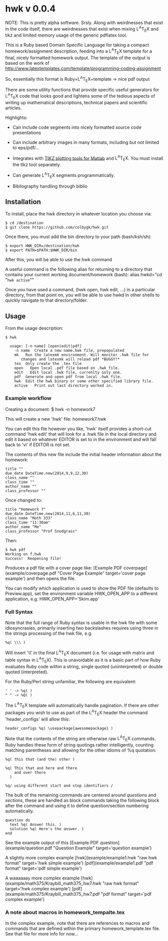 <link href="README.css" rel="stylesheet"></link>

hwk v 0.0.4 
===

NOTE: This is pretty alpha software.  Srsly.  Along with weirdnesses that exist in the code itself, there are
weirdnesses that exist when mixing <span class="latex">L<sup>A</sup>T<sub>E</sub>X</span> and tikz and limited memory
usage of the generic pdflatex tool.

This is a Ruby based Domain Specific Language for taking a compact homework/assignment description, feeding into a <span class="latex">L<sup>A</sup>T<sub>E</sub>X</span> template for a final, nicely formatted homework output. The template of the output is based on the work of http://www.latextemplates.com/template/programming-coding-assignment 

So, essentially this format is Ruby+<span class="latex">L<sup>A</sup>T<sub>E</sub>X</span>+template -> nice pdf output

There are some utility functions that provide specific useful generators for
<span class="latex">L<sup>A</sup>T<sub>E</sub>X</span> code that looks good and lightens some of the tedious aspects of writing up mathematical
descriptions, technical papers and scientific articles.

Highlights:

  +   Can include code segments into nicely formatted source code presentations

  +   Can include arbitrary images in many formats, including but not limited to eps/pdf/...

  +   Integrates with [TIKZ plotting tools for Matlab](http://www.mathworks.com/matlabcentral/fileexchange/22022-matlab2tikz "matlab2tikz") and <span class="latex">L<sup>A</sup>T<sub>E</sub>X</span>.  You must install the tikz tool separately.

  +   Can generate <span class="latex">L<sup>A</sup>T<sub>E</sub>X</span> segments programmatically.

  +   Bibliography handling through biblio


Installation
---

  To install, place the hwk directory in whatever location you choose via:

    $ cd /destination
    $ git clone https://github.com/colbygk/hwk.git

  Once there, you must add the bin directory to your path (bash/ksh/sh):

    $ export HWK_DIR=/destination/hwk
    $ export PATH=$PATH:$HWK_DIR/bin

  After this, you will be able to use the hwk command

  A useful command is the following alias for returning to a directory that contains
  your current working document/homework (bash):
    alias hwkd="cd \"`hwk active`\""

  Once you have used a command, (hwk open, hwk edit, ...) in a particular directory,
  from that point on, you will be able to use hwkd in other shells to quickly navigate
  to that directory/folder.
  
Usage
---

  From the usage description:

    $ hwk

      usage: [-n name] [open|edit|pdf]
        -n name  Create a new name.hwk file, prepopulated
        mk   Run the latexmk environment. Will monitor .hwk file for
           changes and latexmk will reload pdf *BUGGY!*
        tex  Only create the .tex file
        open   Open local .pdf file based on .hwk file.
        edit   Edit local .hwk file, currenlty only one.
        pdf  Generate and open pdf from local .hwk file.
        hwk  Edit the hwk binary or some other specified library file.
        active   Print out last directory worked in.

### Example workflow
  Creating a document:
    $ hwk -n homework7

  This will create a new 'hwk' file: homework7.hwk
  
  You can edit this file however you like, 'hwk' itself provides a short-cut
  command 'hwk edit' that will look for a .hwk file in the local directory and
  edit it based on whatever EDITOR is set to in the environment and will fall back
  to 'vi' if EDITOR is not set.

  The contents of this new file include the initial header information about the
  homework:
    
    title ""
    due_date DateTime.new(2014,9,9,12,30)
    class_name ""
    class_time ""
    author_name ""
    class_professor ""

  Once changed to:

    title "Homework 7"
    due_date DateTime.new(2014,11,6,11,30)
    class_name "Math 333"
    class_time "11:30am"
    author_name "Me"
    class_professor "Prof Snodgrass"

  Then:

    $ hwk pdf
    Working on f.hwk
    Success!  Reopening file!

  Produces a pdf file with a cover page like: [Example PDF coverpage](example/coverpage.pdf "Cover Page Example" target='cover page example') and then opens the file.

  You can modify which application is used to show the PDF file (defaults to Preview.app),
  set the environment variable HWK_OPEN_APP to a different application, e.g. HWK_OPEN_APP='Skim.app'



### Full Syntax

  Note that the full range of Ruby syntax is usable in the hwk file with some idiosyncrasies, primarily inserting
  two backslashes requires using three in the strings processing of the hwk file, e.g.

    %q( \\\ )

  Will insert '\\\\' in the final <span class="latex">L<sup>A</sup>T<sub>E</sub>X</span> document (i.e. for usage with matrix and table syntax in <span class="latex">L<sup>A</sup>T<sub>E</sub>X</span>).
  This is unavoidable as it is a basic part of how Ruby evaluates Ruby code within a string, single quoted (uninterpreted)
  or double quoted (interpreted).

  For the Ruby/Perl string unfamiliar, the following are equivalent:

    ' ' -> %q( )
    " " -> %Q( )

  The <span class="latex">L<sup>A</sup>T<sub>E</sub>X</span> template will automatically handle pagination. If there are other packages you wish to use as part of the
  <span class="latex">L<sup>A</sup>T<sub>E</sub>X</span> header the command 'header\_configs' will allow this:

    header_configs %q( \usepackage{awesomepackage} )

  Note that the contents of the string are otherwise raw <span class="latex">L<sup>A</sup>T<sub>E</sub>X</span> commands. Ruby
  handles these form of string quotings rather intelligently, counting matching parentheses and allowing for the other
  idioms of %q quotation:

    %q( this that (and the) other )

    %q( This that and here and there
        and over there
      )

    %q/ using different start and stop identifiers /

  The bulk of the remaining commands are centered around *questions* and *sections*, these are handled as block commands
  taking the following block after the command and using it to define question/section numbering automatically.

    question do
      text %q( Answer this. )
      solution %q( Here's the answer. )
    end

  See the example output of this [Example PDF question](example/question.pdf "Question Example" target='question example')
  
  A slightly more complex example [hwk](example/example1.hwk "raw hwk format" target='hwk simple example') [pdf](example/example1.pdf "pdf format" target='pdf simple example')

  A waaaaaay more complex example [hwk](example/math375/Kraybill_math375_hw7.hwk "raw hwk format" target='hwk complex example') [pdf](example/math375/Kraybill_math375_hw7.pdf "pdf format" target='pdf complex example')

### A note about macros in homework\_tempalte.tex

  In the complex example, note that there are references to macros and commands that are defined within the
  primary homework\_template.tex file. See that file for more info for now...
